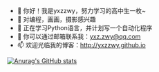 - 👋 你好！我是yxzzwy，努力学习的高中生一枚~
- 👀 对编程，画画，摄影感兴趣
- 🌱 正在学习Python语言，并计划写一个自动化程序
- 💞️ 你可以通过邮箱联系我：yxz.zwy@qq.com
- 📫 欢迎光临我的博客：http://yxzzwy.github.io

<!---
epiphany0/epiphany0 is a ✨ special ✨ repository because its `README.md` (this file) appears on your GitHub profile.
You can click the Preview link to take a look at your changes.
--->
[![Anurag's GitHub stats](https://github-readme-stats.vercel.app/api?username=yxzzwy)](https://github.com/anuraghazra/github-readme-stats)
